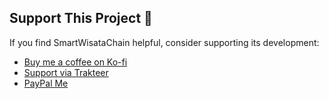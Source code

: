 ## Support This Project 💖

If you find SmartWisataChain helpful, consider supporting its development:

- [Buy me a coffee on Ko-fi](https://ko-fi.com/khudri)
- [Support via Trakteer](https://trakteer.id/akhmad_khudri)
- [PayPal Me](https://www.paypal.com/paypalme/akhmadkhudri)